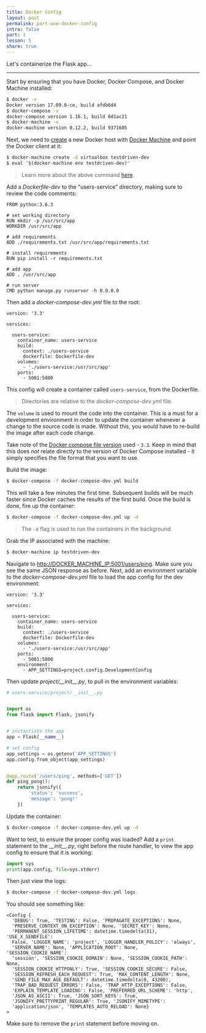 ```yaml
---
title: Docker Config
layout: post
permalink: part-one-docker-config
intro: false
part: 1
lesson: 5
share: true
---
```


Let's containerize the Flask app...

---

Start by ensuring that you have Docker, Docker Compose, and Docker Machine installed:

```sh
$ docker -v
Docker version 17.09.0-ce, build afdb6d4
$ docker-compose -v
docker-compose version 1.16.1, build 6d1ac21
$ docker-machine -v
docker-machine version 0.12.2, build 9371605
```

Next, we need to [create](https://docs.docker.com/machine/reference/create/) a new Docker host with [Docker Machine](https://docs.docker.com/machine/) and point the Docker client at it:

```sh
$ docker-machine create -d virtualbox testdriven-dev
$ eval "$(docker-machine env testdriven-dev)"
```

> Learn more about the above command [here](https://stackoverflow.com/questions/40038572/eval-docker-machine-env-default/40040077#40040077).

Add a *Dockerfile-dev* to the "users-service" directory, making sure to review the code comments:

```
FROM python:3.6.3

# set working directory
RUN mkdir -p /usr/src/app
WORKDIR /usr/src/app

# add requirements
ADD ./requirements.txt /usr/src/app/requirements.txt

# install requirements
RUN pip install -r requirements.txt

# add app
ADD . /usr/src/app

# run server
CMD python manage.py runserver -h 0.0.0.0
```

Then add a *docker-compose-dev.yml* file to the root:

```
version: '3.3'

services:

  users-service:
    container_name: users-service
    build:
      context: ./users-service
      dockerfile: Dockerfile-dev
    volumes:
      - './users-service:/usr/src/app'
    ports:
      - 5001:5000
```

This config will create a container called `users-service`, from the Dockerfile.

> Directories are relative to the *docker-compose-dev.yml* file.

The `volume` is used to mount the code into the container. This is a must for a development environment in order to update the container whenever a change to the source code is made. Without this, you would have to re-build the image after each code change.

Take note of the [Docker compose file version](https://docs.docker.com/compose/compose-file/) used - `3.3`. Keep in mind that this does *not* relate directly to the version of Docker Compose installed - it simply specifies the file format that you want to use.

Build the image:

```sh
$ docker-compose -f docker-compose-dev.yml build
```

This will take a few minutes the first time. Subsequent builds will be much faster since Docker caches the results of the first build. Once the build is done, fire up the container:

```sh
$ docker-compose -f docker-compose-dev.yml up -d
```

> The `-d` flag is used to run the containers in the background.

Grab the IP associated with the machine:

```sh
$ docker-machine ip testdriven-dev
```

Navigate to [http://DOCKER_MACHINE_IP:5001/users/ping](http://DOCKER_MACHINE_IP:5001/users/ping). Make sure you see the same JSON response as before. Next, add an environment variable to the *docker-compose-dev.yml* file to load the app config for the dev environment:

```
version: '3.3'

services:

  users-service:
    container_name: users-service
    build:
      context: ./users-service
      dockerfile: Dockerfile-dev
    volumes:
      - './users-service:/usr/src/app'
    ports:
      - 5001:5000
    environment:
      - APP_SETTINGS=project.config.DevelopmentConfig
```

Then update *project/\_\_init\_\_.py*, to pull in the environment variables:

```python
# users-service/project/__init__.py


import os
from flask import Flask, jsonify


# instantiate the app
app = Flask(__name__)

# set config
app_settings = os.getenv('APP_SETTINGS')
app.config.from_object(app_settings)


@app.route('/users/ping', methods=['GET'])
def ping_pong():
    return jsonify({
        'status': 'success',
        'message': 'pong!'
    })
```

Update the container:

```sh
$ docker-compose -f docker-compose-dev.yml up -d
```

Want to test, to ensure the proper config was loaded? Add a `print` statement to the *\_\_init\_\_.py*, right before the route handler, to view the app config to ensure that it is working:

```python
import sys
print(app.config, file=sys.stderr)
```

Then just view the logs:

```sh
$ docker-compose -f docker-compose-dev.yml logs
```

You should see something like:

```
<Config {
  'DEBUG': True, 'TESTING': False, 'PROPAGATE_EXCEPTIONS': None,
  'PRESERVE_CONTEXT_ON_EXCEPTION': None, 'SECRET_KEY': None,
  'PERMANENT_SESSION_LIFETIME': datetime.timedelta(31), 'USE_X_SENDFILE':
  False, 'LOGGER_NAME': 'project', 'LOGGER_HANDLER_POLICY': 'always',
  'SERVER_NAME': None, 'APPLICATION_ROOT': None, 'SESSION_COOKIE_NAME':
  'session', 'SESSION_COOKIE_DOMAIN': None, 'SESSION_COOKIE_PATH': None,
  'SESSION_COOKIE_HTTPONLY': True, 'SESSION_COOKIE_SECURE': False,
  'SESSION_REFRESH_EACH_REQUEST': True, 'MAX_CONTENT_LENGTH': None,
  'SEND_FILE_MAX_AGE_DEFAULT': datetime.timedelta(0, 43200),
  'TRAP_BAD_REQUEST_ERRORS': False, 'TRAP_HTTP_EXCEPTIONS': False,
  'EXPLAIN_TEMPLATE_LOADING': False, 'PREFERRED_URL_SCHEME': 'http',
  'JSON_AS_ASCII': True, 'JSON_SORT_KEYS': True,
  'JSONIFY_PRETTYPRINT_REGULAR': True, 'JSONIFY_MIMETYPE':
  'application/json', 'TEMPLATES_AUTO_RELOAD': None}
>
```

Make sure to remove the `print` statement before moving on.
